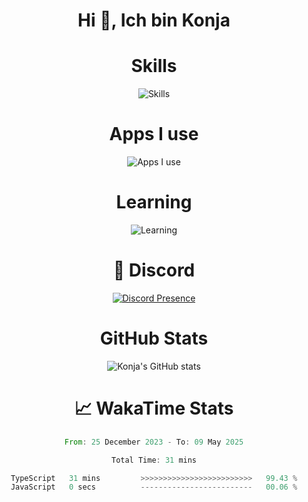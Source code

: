 <h1 align="center">Hi 👋, Ich bin Konja</h1>

<div align="center">
    <h1>Skills</h1>
    <img src="https://skillicons.dev/icons?i=js,react,mongodb,html,css,nextjs,tailwind,python,github" alt="Skills" />
</div>

<div align="center">
    <h1>Apps I use</h1>
    <img src="https://skillicons.dev/icons?i=discord,github,vscode,powershell" alt="Apps I use" />
</div>

<div align="center">
    <h1>Learning</h1>
    <img src="https://skillicons.dev/icons?i=cpp,nodejs" alt="Learning" />
</div>

<div align="center">
    <h1>💬 Discord</h1>
    <a href="https://discord.com/users/1240285268456767543">
        <img src="https://lanyard-profile-readme.vercel.app/api/1240285268456767543" alt="Discord Presence" title="Discord Presence">
    </a>
</div>

<div align="center">
    <h1>GitHub Stats</h1>
<p align="center">
  <img src="https://github-readme-stats.vercel.app/api?username=Nokohokon&show_icons=true&theme=tokyonight" alt="Konja's GitHub stats" />
</p>
</div>

<div align="center">
    <h1>📈 WakaTime Stats</h1>




<!--START_SECTION:waka-->

```rust
From: 25 December 2023 - To: 09 May 2025

Total Time: 31 mins

TypeScript   31 mins         >>>>>>>>>>>>>>>>>>>>>>>>>   99.43 %
JavaScript   0 secs          -------------------------   00.06 %
```

<!--END_SECTION:waka-->
</div>
